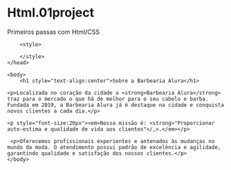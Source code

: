 # Html.01project
Primeiros passas com Html/CSS
<!DOCTYPE html>
<html lang="pt-br">
	<head>
		<meta charset="UTF-8">
		<title>Barbearia Alura</title>
        <link rel="stylesheet" href="style.css">
        
        <style> 

        </style>
	</head>
    
	<body>
		<h1 style="text-align:center">Sobre a Barbearia Alura</h1>

	<p>Localizada no coração da cidade a <strong>Barbearia Alura</strong> traz para o mercado o que há de melhor para o seu cabelo e barba. Fundada em 2019, a Barbearia Alura já é destaque na cidade e conquista novos clientes a cada dia.</p>

	<p style="font-size:20px"><em>Nossa missão é: <strong>"Proporcionar auto-estima e qualidade de vida aos clientes"</,>.</em></p>

     <p>Oferecemos profissionais experientes e antenados às mudanças no mundo da moda. O atendimento possui padrão de excelência e agilidade, garantindo qualidade e satisfação dos nossos clientes.</p>
	</body>
</html>
